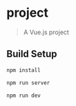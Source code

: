 # project

> A Vue.js project

## Build Setup

``` bash
npm install

npm run server

npm run dev

```

